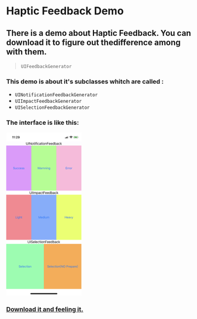 # Haptic Feedback Demo

## There is a demo about Haptic Feedback. You can download it to figure out thedifference among with them.

> ```UIFeedbackGenerator```
  
### This demo is about it's subclasses whitch are called :
-  ```UINotificationFeedbackGenerator```
- ```UIImpactFeedbackGenerator``` 
- ```UISelectionFeedbackGenerator```

### The interface is like this:

 <img src="https://github.com/Deeer/UIFeedbackGeneratorDemo/blob/master/IMG_0547.PNG"  width="40%" height="30%">

### [Download it and feeling it.](https://github.com/Deeer/UIFeedbackGeneratorDemo)





